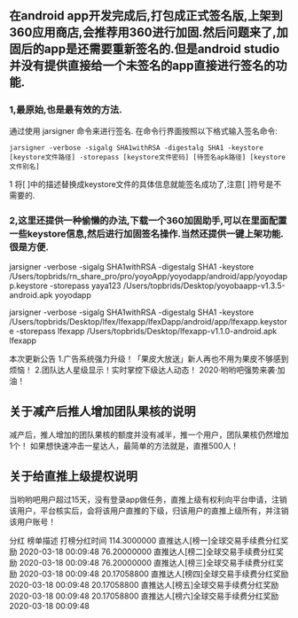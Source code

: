 ## 在android app开发完成后,打包成正式签名版,上架到360应用商店,会推荐用360进行加固.然后问题来了,加固后的app是还需要重新签名的.但是android studio并没有提供直接给一个未签名的app直接进行签名的功能.

### 1,最原始,也是最有效的方法.
通过使用 jarsigner 命令来进行签名.
在命令行界面按照以下格式输入签名命令:

    jarsigner -verbose -sigalg SHA1withRSA -digestalg SHA1 -keystore [keystore文件路径] -storepass [keystore文件密码] [待签名apk路径] [keystore文件别名]
1
将[ ]中的描述替换成keystore文件的具体信息就能签名成功了,注意[ ]符号是不需要的.

### 2,这里还提供一种偷懒的办法,下载一个360加固助手,可以在里面配置一些keystore信息,然后进行加固签名操作.当然还提供一键上架功能.很是方便.


jarsigner -verbose -sigalg SHA1withRSA -digestalg SHA1 -keystore /Users/topbrids/rn_share_pro/pro/yoyoApp/yoyodapp/android/app/yoyodapp.keystore -storepass yaya123 /Users/topbrids/Desktop/yoyobaapp-v1.3.5-android.apk yoyodapp


jarsigner -verbose -sigalg SHA1withRSA -digestalg SHA1 -keystore /Users/topbrids/Desktop/lfex/lfexapp/lfexDapp/android/app/lfexapp.keystore -storepass lfexapp /Users/topbrids/Desktop/lfexapp-v1.1.0-android.apk lfexapp




本次更新公告
1.广告系统强力升级！「果皮大放送」新人再也不用为果皮不够感到烦恼！
2.团队达人星级显示！实时掌控下级达人动态！
2020·哟哟吧强势来袭·加油！

## 关于减产后推人增加团队果核的说明

减产后，推人增加的团队果核的额度并没有减半，推一个用户，团队果核仍然增加1个！
如果想快速冲击一星达人，最简单的方法就是，直推500人！

## 关于给直推上级提权说明

当哟哟吧用户超过15天，没有登录app做任务，直推上级有权利向平台申请，注销该用户，平台核实后，会将该用户直推的下级，归该用户的直推上级所有，并注销该用户账号！

分红      榜单描述                           打榜分红时间
114.3000000 直推达人[榜一]全球交易手续费分红奖励	2020-03-18 00:09:48
76.20000000	直推达人[榜二]全球交易手续费分红奖励	2020-03-18 00:09:48
76.20000000	直推达人[榜三]全球交易手续费分红奖励	2020-03-18 00:09:48
20.17058800	直推达人[榜四]全球交易手续费分红奖励	2020-03-18 00:09:48
20.17058800	直推达人[榜五]全球交易手续费分红奖励	2020-03-18 00:09:48
20.17058800	直推达人[榜六]全球交易手续费分红奖励	2020-03-18 00:09:48


